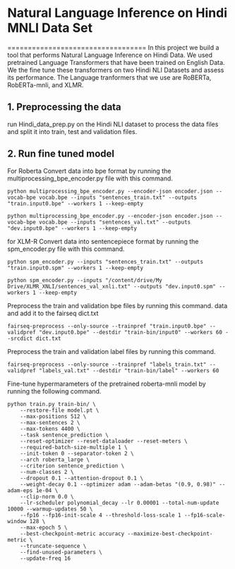 # Natural Language Inference on Hindi MNLI Data Set
==================================
In this project we build a tool that performs Natural Language Inference on Hindi Data. We used pretrained Language Transformers that have been trained on English Data. We the fine tune these transformers on two Hindi NLI Datasets and assess its performance. The Language tranformers that we use are RoBERTa, RobERTa-mnli, and XLMR.
 
## 1. Preprocessing the data
run Hindi_data_prep.py on the Hindi NLI dataset to process the data files and split it into train, test and validation files.

## 2. Run fine tuned model 
For Roberta
Convert data into bpe format by running the multiprocessing_bpe_encoder.py file with this command.
```
python multiprocessing_bpe_encoder.py --encoder-json encoder.json --vocab-bpe vocab.bpe --inputs "sentences_train.txt" --outputs "train.input0.bpe" --workers 1 --keep-empty

python multiprocessing_bpe_encoder.py --encoder-json encoder.json --vocab-bpe vocab.bpe --inputs "sentences_val.txt" --outputs "dev.input0.bpe" --workers 1 --keep-empty
```
for XLM-R
Convert data into sentencepiece format by running the spm_encoder.py file with this command.
```
python spm_encoder.py --inputs "sentences_train.txt" --outputs "train.input0.spm" --workers 1 --keep-empty

python spm_encoder.py --inputs "/content/drive/My Drive/XLMR_XNLI/sentences_val_xnli.txt" --outputs "dev.input0.spm" --workers 1 --keep-empty
```
Preprocess the train and validation bpe files by running this command.
data and add it to the fairseq dict.txt
```
fairseq-preprocess --only-source --trainpref "train.input0.bpe" --validpref "dev.input0.bpe" --destdir "train-bin/input0" --workers 60 --srcdict dict.txt
```
Preprocess the train and validation label files by running this command.
```
fairseq-preprocess --only-source --trainpref "labels_train.txt" --validpref "labels_val.txt" --destdir "train-bin/label" --workers 60
```
Fine-tune hypermarameters of the pretrained roberta-mnli model by running the following command.
```
python train.py train-bin/ \
    --restore-file model.pt \
    --max-positions 512 \
    --max-sentences 2 \
    --max-tokens 4400 \
    --task sentence_prediction \
    --reset-optimizer --reset-dataloader --reset-meters \
    --required-batch-size-multiple 1 \
    --init-token 0 --separator-token 2 \
    --arch roberta_large \
    --criterion sentence_prediction \
    --num-classes 2 \
    --dropout 0.1 --attention-dropout 0.1 \
    --weight-decay 0.1 --optimizer adam --adam-betas "(0.9, 0.98)" --adam-eps 1e-04 \
    --clip-norm 0.0 \
    --lr-scheduler polynomial_decay --lr 0.00001 --total-num-update 10000 --warmup-updates 50 \
    --fp16 --fp16-init-scale 4 --threshold-loss-scale 1 --fp16-scale-window 128 \
    --max-epoch 5 \
    --best-checkpoint-metric accuracy --maximize-best-checkpoint-metric \
    --truncate-sequence \
    --find-unused-parameters \
    --update-freq 16
```




